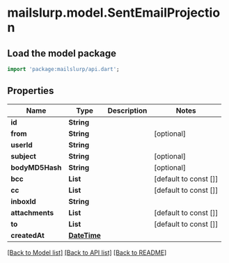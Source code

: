 # mailslurp.model.SentEmailProjection

## Load the model package
```dart
import 'package:mailslurp/api.dart';
```

## Properties
Name | Type | Description | Notes
------------ | ------------- | ------------- | -------------
**id** | **String** |  | 
**from** | **String** |  | [optional] 
**userId** | **String** |  | 
**subject** | **String** |  | [optional] 
**bodyMD5Hash** | **String** |  | [optional] 
**bcc** | **List<String>** |  | [default to const []]
**cc** | **List<String>** |  | [default to const []]
**inboxId** | **String** |  | 
**attachments** | **List<String>** |  | [default to const []]
**to** | **List<String>** |  | [default to const []]
**createdAt** | [**DateTime**](DateTime) |  | 

[[Back to Model list]](../README#documentation-for-models) [[Back to API list]](../README#documentation-for-api-endpoints) [[Back to README]](../README)


